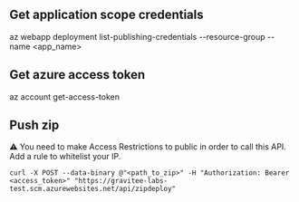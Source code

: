 ## Get application scope credentials
az webapp deployment list-publishing-credentials --resource-group <resource-group> --name <app_name>  

## Get azure access token
az account get-access-token 

## Push zip

⚠️ You need to make Access Restrictions to public in order to call this API. Add a rule to whitelist your IP.

````shell
curl -X POST --data-binary @"<path_to_zip>" -H "Authorization: Bearer <access_token>" "https://gravitee-labs-test.scm.azurewebsites.net/api/zipdeploy"
````

